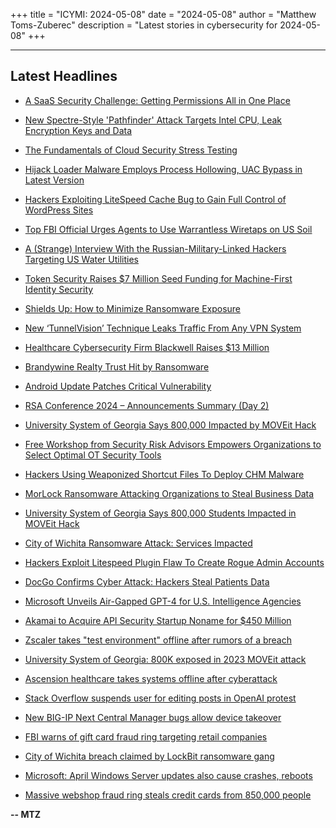 +++
title = "ICYMI: 2024-05-08"
date = "2024-05-08"
author = "Matthew Toms-Zuberec"
description = "Latest stories in cybersecurity for 2024-05-08"
+++

---------------------------------------------------------------------------
## Latest Headlines
- [A SaaS Security Challenge: Getting Permissions All in One Place](https://thehackernews.com/2024/05/a-saas-security-challenge-getting.html)

- [New Spectre-Style 'Pathfinder' Attack Targets Intel CPU, Leak Encryption Keys and Data](https://thehackernews.com/2024/05/new-spectre-style-pathfinder-attack.html)

- [The Fundamentals of Cloud Security Stress Testing](https://thehackernews.com/2024/05/the-fundamentals-of-cloud-security.html)

- [Hijack Loader Malware Employs Process Hollowing, UAC Bypass in Latest Version](https://thehackernews.com/2024/05/hijack-loader-malware-employs-process.html)

- [Hackers Exploiting LiteSpeed Cache Bug to Gain Full Control of WordPress Sites](https://thehackernews.com/2024/05/hackers-exploiting-litespeed-cache-bug.html)

- [Top FBI Official Urges Agents to Use Warrantless Wiretaps on US Soil](https://www.wired.com/story/fbi-section-702-us-person-queries-email/)

- [A (Strange) Interview With the Russian-Military-Linked Hackers Targeting US Water Utilities](https://www.wired.com/story/cyber-army-of-russia-interview/)

- [Token Security Raises $7 Million Seed Funding for Machine-First Identity Security](https://www.securityweek.com/token-security-raises-7-million-seed-funding-for-machine-first-identity-security/)

- [Shields Up: How to Minimize Ransomware Exposure](https://www.securityweek.com/shields-up-how-to-minimize-ransomware-exposure/)

- [New ‘TunnelVision’ Technique Leaks Traffic From Any VPN System](https://www.securityweek.com/new-tunnelvision-technique-leaks-traffic-from-any-vpn-system/)

- [Healthcare Cybersecurity Firm Blackwell Raises $13 Million](https://www.securityweek.com/healthcare-cybersecurity-firm-blackwell-raises-13-million/)

- [Brandywine Realty Trust Hit by Ransomware](https://www.securityweek.com/brandywine-realty-trust-hit-by-ransomware/)

- [Android Update Patches Critical Vulnerability](https://www.securityweek.com/android-update-patches-critical-vulnerability/)

- [RSA Conference 2024 – Announcements Summary (Day 2)](https://www.securityweek.com/rsa-conference-2024-announcements-summary-day-2/)

- [University System of Georgia Says 800,000 Impacted by MOVEit Hack](https://www.securityweek.com/university-system-of-georgia-says-800000-impacted-by-moveit-hack/)

- [Free Workshop from Security Risk Advisors Empowers Organizations to Select Optimal OT Security Tools](https://cybersecuritynews.com/free-workshop-from-security-risk-advisors/)

- [Hackers Using Weaponized Shortcut Files To Deploy CHM Malware](https://cybersecuritynews.com/weaponized-shortcut-chm-malware/)

- [MorLock Ransomware Attacking Organizations to Steal Business Data](https://cybersecuritynews.com/morlock-ransomware-attacking-organizations/)

- [University System of Georgia Says 800,000 Students Impacted in MOVEit Hack](https://cybersecuritynews.com/moveit-hack-university-system-of-georgia/)

- [City of Wichita Ransomware Attack: Services Impacted](https://cybersecuritynews.com/city-of-wichita-ransomware-attack-services-impacted/)

- [Hackers Exploit Litespeed Plugin Flaw To Create Rogue Admin Accounts](https://cybersecuritynews.com/litespeed-plugin-exploit-rogue-admins/)

- [DocGo Confirms Cyber Attack: Hackers Steal Patients Data](https://cybersecuritynews.com/docgo-confirms-cyber-attack/)

- [Microsoft Unveils Air-Gapped GPT-4 for U.S. Intelligence Agencies](https://cybersecuritynews.com/microsoft-air-gapped-gpt-4/)

- [Akamai to Acquire API Security Startup Noname for $450 Million](https://cybersecuritynews.com/akamai-to-acquire-noname/)

- [Zscaler takes "test environment" offline after rumors of a breach](https://www.bleepingcomputer.com/news/security/zscaler-takes-test-environment-offline-after-rumors-of-a-breach/)

- [University System of Georgia: 800K exposed in 2023 MOVEit attack](https://www.bleepingcomputer.com/news/security/university-system-of-georgia-800k-exposed-in-2023-moveit-attack/)

- [Ascension healthcare takes systems offline after cyberattack](https://www.bleepingcomputer.com/news/security/ascension-healthcare-takes-systems-offline-after-cyberattack/)

- [Stack Overflow suspends user for editing posts in OpenAI protest](https://www.bleepingcomputer.com/news/technology/stack-overflow-suspends-user-for-editing-posts-in-openai-protest/)

- [New BIG-IP Next Central Manager bugs allow device takeover](https://www.bleepingcomputer.com/news/security/new-big-ip-next-central-manager-bugs-allow-device-takeover/)

- [FBI warns of gift card fraud ring targeting retail companies](https://www.bleepingcomputer.com/news/security/fbi-warns-of-gift-card-fraud-ring-targeting-retail-companies/)

- [City of Wichita breach claimed by LockBit ransomware gang](https://www.bleepingcomputer.com/news/security/city-of-wichita-breach-claimed-by-lockbit-ransomware-gang/)

- [Microsoft: April Windows Server updates also cause crashes, reboots](https://www.bleepingcomputer.com/news/microsoft/microsoft-april-windows-server-updates-also-cause-crashes-reboots/)

- [Massive webshop fraud ring steals credit cards from 850,000 people](https://www.bleepingcomputer.com/news/security/massive-webshop-fraud-ring-steals-credit-cards-from-850-000-people/)

**-- MTZ**